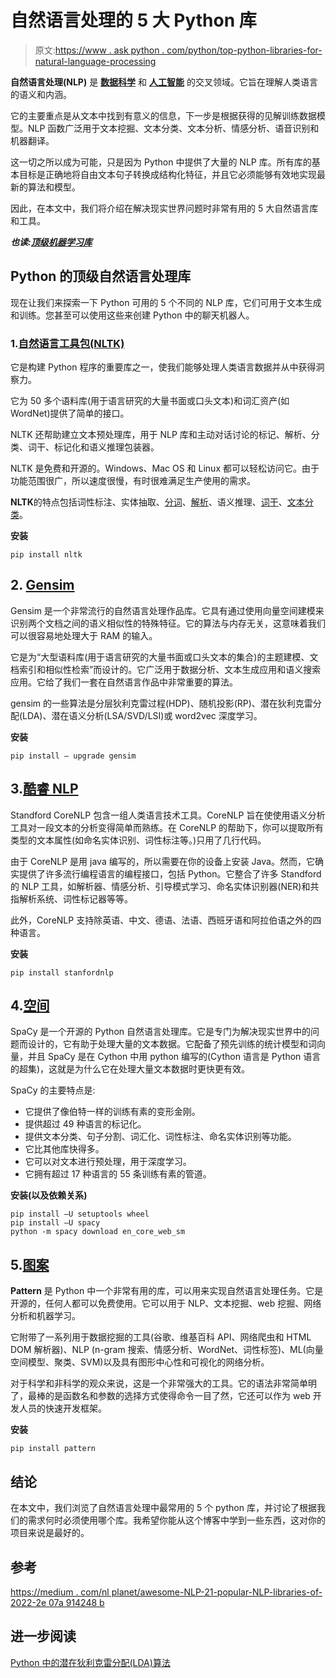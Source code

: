 # 自然语言处理的 5 大 Python 库

> 原文:[https://www . ask python . com/python/top-python-libraries-for-natural-language-processing](https://www.askpython.com/python/top-python-libraries-for-natural-language-processing)

**自然语言处理(NLP)** 是 **[数据科学](https://www.askpython.com/python/data-analytics-vs-data-science)** 和 **[人工智能](https://www.askpython.com/python/top-5-jobs-that-use-python)** 的交叉领域。它旨在理解人类语言的语义和内涵。

它的主要重点是从文本中找到有意义的信息，下一步是根据获得的见解训练数据模型。NLP 函数广泛用于文本挖掘、文本分类、文本分析、情感分析、语音识别和机器翻译。

这一切之所以成为可能，只是因为 Python 中提供了大量的 NLP 库。所有库的基本目标是正确地将自由文本句子转换成结构化特征，并且它必须能够有效地实现最新的算法和模型。

因此，在本文中，我们将介绍在解决现实世界问题时非常有用的 5 大自然语言库和工具。

***也读:[顶级机器学习库](https://www.askpython.com/python-modules/top-best-machine-learning-libraries)***

## Python 的顶级自然语言处理库

现在让我们来探索一下 Python 可用的 5 个不同的 NLP 库，它们可用于文本生成和训练。您甚至可以使用这些来创建 Python 中的聊天机器人。

### 1.[自然语言工具包(NLTK)](https://www.nltk.org/)

它是构建 Python 程序的重要库之一，使我们能够处理人类语言数据并从中获得洞察力。

它为 50 多个语料库(用于语言研究的大量书面或口头文本)和词汇资产(如 WordNet)提供了简单的接口。

NLTK 还帮助建立文本预处理库，用于 NLP 库和主动对话讨论的标记、解析、分类、词干、标记化和语义推理包装器。

NLTK 是免费和开源的。Windows、Mac OS 和 Linux 都可以轻松访问它。由于功能范围很广，所以速度很慢，有时很难满足生产使用的需求。

**NLTK**的特点包括词性标注、实体抽取、[分词](https://www.askpython.com/python-modules/tokenization-in-python-using-nltk)、[解析](https://www.askpython.com/python/examples/dependency-parsing-in-python)、语义推理、[词干](https://www.askpython.com/python/examples/stemming-and-lemmatization)、[文本分类](https://www.askpython.com/python/examples/email-spam-classification)。

**安装**

```
pip install nltk

```

## 2. [Gensim](https://pypi.org/project/gensim/)

Gensim 是一个非常流行的自然语言处理作品库。它具有通过使用向量空间建模来识别两个文档之间的语义相似性的特殊特征。它的算法与内存无关，这意味着我们可以很容易地处理大于 RAM 的输入。

它是为“大型语料库(用于语言研究的大量书面或口头文本的集合)的主题建模、文档索引和相似性检索”而设计的。它广泛用于数据分析、文本生成应用和语义搜索应用。它给了我们一套在自然语言作品中非常重要的算法。

gensim 的一些算法是分层狄利克雷过程(HDP)、随机投影(RP)、潜在狄利克雷分配(LDA)、潜在语义分析(LSA/SVD/LSI)或 word2vec 深度学习。

**安装**

```
pip install — upgrade gensim

```

## 3.[酷睿 NLP](https://stanfordnlp.github.io/CoreNLP/)

Standford CoreNLP 包含一组人类语言技术工具。CoreNLP 旨在使使用语义分析工具对一段文本的分析变得简单而熟练。在 CoreNLP 的帮助下，你可以提取所有类型的文本属性(如命名实体识别、词性标注等。)只用了几行代码。

由于 CoreNLP 是用 java 编写的，所以需要在你的设备上安装 Java。然而，它确实提供了许多流行编程语言的编程接口，包括 Python。它整合了许多 Standford 的 NLP 工具，如解析器、情感分析、引导模式学习、命名实体识别器(NER)和共指解析系统、词性标记器等等。

此外，CoreNLP 支持除英语、中文、德语、法语、西班牙语和阿拉伯语之外的四种语言。

**安装**

```
pip install stanfordnlp

```

## 4.[空间](https://spacy.io/)

SpaCy 是一个开源的 Python 自然语言处理库。它是专门为解决现实世界中的问题而设计的，它有助于处理大量的文本数据。它配备了预先训练的统计模型和词向量，并且 SpaCy 是在 Cython 中用 python 编写的(Cython 语言是 Python 语言的超集)，这就是为什么它在处理大量文本数据时更快更有效。

SpaCy 的主要特点是:

*   它提供了像伯特一样的训练有素的变形金刚。
*   提供超过 49 种语言的标记化。
*   提供文本分类、句子分割、词汇化、词性标注、命名实体识别等功能。
*   它比其他库快得多。
*   它可以对文本进行预处理，用于深度学习。
*   它拥有超过 17 种语言的 55 条训练有素的管道。

**安装(以及依赖关系)**

```
pip install –U setuptools wheel
pip install –U spacy
python -m spacy download en_core_web_sm

```

## 5.[图案](https://github.com/clips/pattern)

**Pattern** 是 Python 中一个非常有用的库，可以用来实现自然语言处理任务。它是开源的，任何人都可以免费使用。它可以用于 NLP、文本挖掘、web 挖掘、网络分析和机器学习。

它附带了一系列用于数据挖掘的工具(谷歌、维基百科 API、网络爬虫和 HTML DOM 解析器)、NLP (n-gram 搜索、情感分析、WordNet、词性标签)、ML(向量空间模型、聚类、SVM)以及具有图形中心性和可视化的网络分析。

对于科学和非科学的观众来说，这是一个非常强大的工具。它的语法非常简单明了，最棒的是函数名和参数的选择方式使得命令一目了然，它还可以作为 web 开发人员的快速开发框架。

**安装**

```
pip install pattern

```

## 结论

在本文中，我们浏览了自然语言处理中最常用的 5 个 python 库，并讨论了根据我们的需求何时必须使用哪个库。我希望你能从这个博客中学到一些东西，这对你的项目来说是最好的。

## 参考

[https://medium . com/nl planet/awesome-NLP-21-popular-NLP-libraries-of-2022-2e 07a 914248 b](https://medium.com/nlplanet/awesome-nlp-21-popular-nlp-libraries-of-2022-2e07a914248b)

## 进一步阅读

[Python 中的潜在狄利克雷分配(LDA)算法](https://www.askpython.com/python/examples/latent-dirichlet-allocation-lda)
